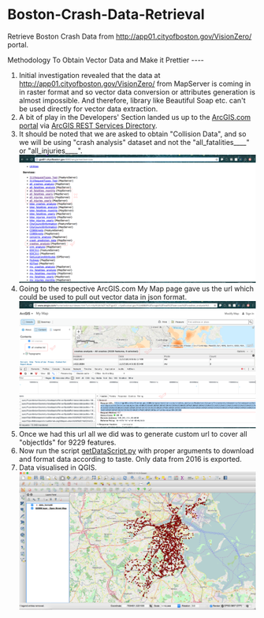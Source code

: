 # Boston-Crash-Data-Retrieval
Retrieve Boston Crash Data from http://app01.cityofboston.gov/VisionZero/ portal.

Methodology To Obtain Vector Data and Make it Prettier ----

1. Initial investigation revealed that the data at http://app01.cityofboston.gov/VisionZero/ from MapServer is coming in in raster format and so vector data conversion or attributes generation is almost impossible. And therefore, library like Beautiful Soap etc. can't be used directly for vector data extraction.
2. A bit of play in the Developers' Section landed us up to the [ArcGIS.com portal](http://www.arcgis.com/home/webmap/viewer.html?url=http%3A%2F%2Fgpd01.cityofboston.gov%3A6080%2Farcgis%2Frest%2Fservices%2Fall_injuries_yearly%2FMapServer&source=sd) via [ArcGIS REST Services Directory](http://gpd01.cityofboston.gov:6080/arcgis/rest/services).
3. It should be noted that we are asked to obtain "Collision Data", and so we will be using "crash analysis" dataset and not the "all_fatalities____" or "all_injuries____". ![Screenshot](1.png)
4. Going to the respective ArcGIS.com My Map page gave us the url which could be used to pull out vector data in json format. ![Screenshot](2.png)
5. Once we had this url all we did was to generate custom url to cover all "objectIds" for 9229 features.
6. Now run the script [getDataScript.py](https://github.com/Zia-/Boston-Crash-Data-Retrieval/blob/master/getDataScript.py) with proper arguments to download and format data according to taste. Only data from 2016 is exported.
7. Data visualised in QGIS. ![Screenshot](31.png)
